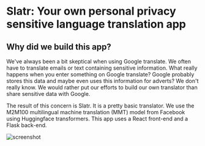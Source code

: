 # Slatr: Your own personal privacy sensitive language translation app
## Why did we build this app?
We've always been a bit skeptical when using Google translate. We often have to translate emails or text containing sensitive information. What really happens when you enter something on Google translate? Google probably stores this data and maybe even uses this information for adverts? We don't really know. We would rather put our efforts to build our own translator than share sensitive data with Google. 

The result of this concern is Slatr. It is a pretty basic translator. We use the M2M100 multilingual machine translation (MMT) model from Facebook using Huggingface transformers. This app uses a React front-end and a Flask back-end. 


![screenshot](https://user-images.githubusercontent.com/11848325/202927779-0ed7561b-0fbf-4e92-82d5-c8ae1c25fdbb.png)
